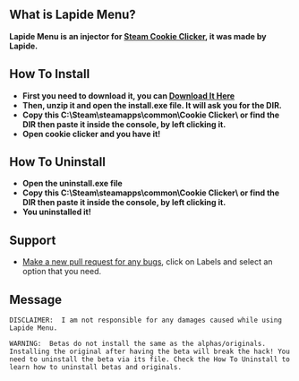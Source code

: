 ## What is Lapide Menu?
**Lapide Menu is an injector for [Steam Cookie Clicker](https://store.steampowered.com/app/1454400/Cookie_Clicker/), it was made by Lapide.**

## How To Install
- **First you need to download it, you can [Download It Here](https://github.com/nonumbershere/Lapide-Menu-Steam-Cookie-Clicker/releases/download/latest/Lapide.Menu.zip)**
- **Then, unzip it and open the install.exe file. It will ask you for the DIR.**
- **Copy this C:\Steam\steamapps\common\Cookie Clicker\ or find the DIR then paste it inside the console, by left clicking it.**
- **Open cookie clicker and you have it!**

## How To Uninstall
- **Open the uninstall.exe file**
- **Copy this C:\Steam\steamapps\common\Cookie Clicker\ or find the DIR then paste it inside the console, by left clicking it.**
- **You uninstalled it!**
## Support
- [Make a new pull request for any bugs](https://github.com/nonumbershere/Lapide-Menu-Steam-Cookie-Clicker-Client/issues/new), click on Labels and select an option that you need.

## Message
`
DISCLAIMER: 
I am not responsible for any damages caused while using Lapide Menu.
`

`
WARNING: 
Betas do not install the same as the alphas/originals. Installing the original after having the beta will break the hack! You need to uninstall the beta via its file. Check the How To Uninstall to learn how to uninstall betas and originals.
`

